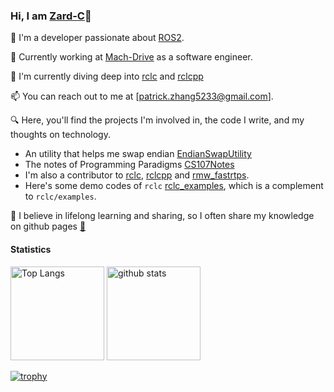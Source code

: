 ### Hi, I am [Zard-C](https://github.com/Zard-C)👋

🌱 I'm a developer passionate about [ROS2](https://github.com/ros2).

💼 Currently working at [Mach-Drive](http://www.mach-drive.com/) as a software engineer.

🔭 I'm currently diving deep into [rclc](https://github.com/ros2/rclc) and [rclcpp](https://github.com/ros2/rclcpp)
  
📫 You can reach out to me at [patrick.zhang5233@gmail.com].

🔍 Here, you'll find the projects I'm involved in, the code I write, and my thoughts on technology.

- An utility that helps me swap endian [EndianSwapUtility](https://github.com/Zard-C/EndianSwapUtility)
- The notes of Programming Paradigms [CS107Notes](https://zard-c.github.io/CS107/)
- I'm also a contributor to [rclc](https://github.com/ros2/rclc), [rclcpp](https://github.com/ros2/rclcpp) and [rmw_fastrtps](https://github.com/ros2/rmw_fastrtps).
- Here's some demo codes of `rclc` [rclc_examples](https://github.com/Zard-C/rclc_example), which is a complement to `rclc/examples`.

📖 I believe in lifelong learning and sharing, so I often share my knowledge on github pages [🚀](https://zard-c.github.io/CS107/)

#### Statistics

<p align="left"> 
  <img alt="Top Langs" height="150px" src="https://github-readme-stats-git-masterrstaa-rickstaa.vercel.app/api/top-langs/?username=Zard-C&layout=compact&show_icons=true&theme=radical" />
  <img alt="github stats" height="150px" src="https://github-readme-stats-git-masterrstaa-rickstaa.vercel.app/api?username=Zard-C&theme=radical&show_icons=ture" />
</p>

[![trophy](https://github-profile-trophy.vercel.app/?username=Zard-C&theme=radical&column=8)](https://github.com/ryo-ma/github-profile-trophy)
